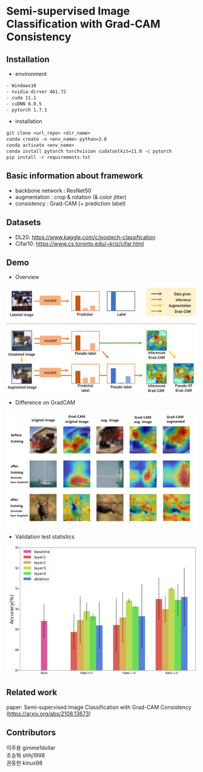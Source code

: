# Semi-supervised Image Classification with Grad-CAM Consistency

## Installation
- environment
```
- Windows10
- nvidia-dirver 461.72
- cuda 11.1
- cuDNN 8.0.5
- pytorch 1.7.1
```
- installation 
```
git clone <url_repo> <dir_name>
conda create -n <env_name> python=3.8
conda activate <env_name> 
conda install pytorch torchvision cudatoolkit=11.0 -c pytorch
pip install -r requirements.txt
```

## Basic information about framework
- backbone network : ResNet50     
- augmentation : crop & rotation (& color jitter)     
- consistency : Grad-CAM (+ prediction label)     

## Datasets
- DL20: https://www.kaggle.com/c/postech-classification     
- Cifar10: https://www.cs.toronto.edu/~kriz/cifar.html     

## Demo
- Overview     
<img src="./img/overview.png" width="800">     
     
- Difference on GradCAM     
<img src="./img/training.png" width="800">     
     
- Validation test statistics     
<img src="./img/result.PNG" width="800">     
     
## Related work
paper: Semi-supervised Image Classification with Grad-CAM Consistency (https://arxiv.org/abs/2108.13673)


## Contributors
이주용 gimme1dollar         
조승혁 shhj1998         
권동현 kinux98        
